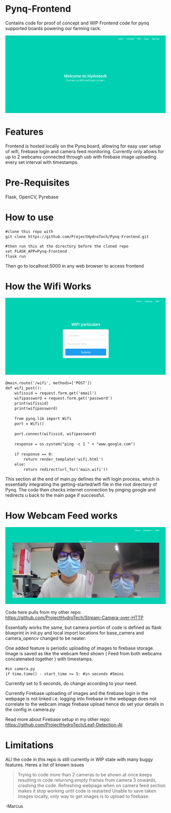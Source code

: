 # Pynq-Frontend
Contains code for proof of concept and WIP Frontend code for pynq supported boards powering our farming rack.

![alt text](https://github.com/ProjectHydroTech/Pynq-Frontend/blob/main/images/homepage.png?raw=true)
# Features
Frontend is hosted locally on the Pynq board, allowing for easy user setup of wifi, firebase login and camera feed monitoring. 
Currently only allows for up to 2 webcams connected through usb with firebase image uploading every set interval with timestamps.

# Pre-Requisites 
Flask, OpenCV, Pyrebase

# How to use

```
#clone this repo with 
git clone https://github.com/ProjectHydroTech/Pynq-Frontend.git
```
```
#then run this at the directory before the cloned repo
set FLASK_APP=Pynq-Frontend
flask run
```
Then go to localhost:5000 in any web browser to access frontend

# How the Wifi Works
![alt text](https://github.com/ProjectHydroTech/Pynq-Frontend/blob/main/images/wifi.png?raw=true)

```
@main.route('/wifi', methods=['POST'])
def wifi_post():
    wifissid = request.form.get('email')
    wifipassword = request.form.get('password')
    print(wifissid)
    print(wifipassword)

    from pynq.lib import Wifi
    port = Wifi()

    port.connect(wifissid, wifipassword)

    response = os.system("ping -c 1 " + "www.google.com")
    
    if response == 0:
        return render_template('wifi.html')
    else:
        return redirect(url_for('main.wifi'))
```
This section at the end of main.py defines the wifi login process, which is essentially integrating the getting-started/wifi file in the root directory of Pynq. The code then checks internet connection by pinging google and redirects u back to the main page if successful.

# How Webcam Feed works
![alt text](https://github.com/ProjectHydroTech/Pynq-Frontend/blob/main/images/webcam%20feed.png?raw=true)

Code here pulls from my other repo:
https://github.com/ProjectHydroTech/Stream-Camera-over-HTTP

Essentially works the same, but camera portion of code is defined as flask blueprint in init.py and local import locations for base_camera and camera_opencv changed to be neater.

One added feature is periodic uploading of images to firebase storage. Image is saved as like the webcam feed shown ( Feed from both webcams concatenated together ) with timestamps. 
```
#in camera.py
if time.time() - start_time >= 5: #in seconds #5mins
```
Currently set to 5 seconds, do change according to your need.

Currently Firebase uploading of images and the firebase login in the webpage is not linked i.e. logging into firebase in the webpage does not correlate to the webcam image firebase upload hence do set your details in the config in camera.py

Read more about Firebase setup in my other repo:
https://github.com/ProjectHydroTech/Leaf-Detection-AI


# Limitations
ALl the code in this repo is still currently in WIP state with many buggy features. Heres a list of known issues
> Trying to code more than 2 cameras to be shown at once keeps resulting in code returning empty frames from camera 3 onwards, crashing the code.
> Refreshing webpage when on camera feed section makes it stop working until code is restarted
> Unable to save taken images locally, only way to get images is to upload to firebase.

-Marcus
